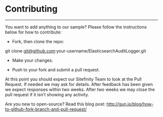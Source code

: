 # Contributing #
----------

You want to add anything to our sample? Please follow the instructions below for how to contribute:

* Fork, then clone the repo: 

git clone git@github.com:your-username/ElasticsearchAuditLogger.git

* Make your changes.

* Push to your fork and submit a pull request.

At this point you should expect our Sitefinity Team to look at the Pull Request. If needed we may ask for details. After feedback has been given we expect responses within two weeks. After two weeks we may close the pull request if it isn't showing any activity.  

Are you new to open-source? Read this blog post:
http://gun.io/blog/how-to-github-fork-branch-and-pull-request/


